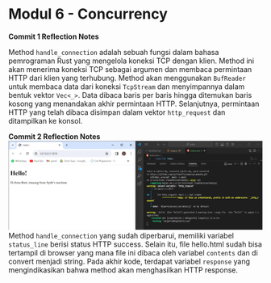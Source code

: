 # Modul 6 - Concurrency

**Commit 1 Reflection Notes**

Method `handle_connection` adalah sebuah fungsi dalam bahasa pemrograman Rust yang mengelola koneksi TCP dengan klien. Method ini akan menerima koneksi TCP sebagai argumen dan membaca permintaan HTTP dari klien yang terhubung. Method akan menggunakan `BufReader` untuk membaca data dari koneksi `TcpStream` dan menyimpannya dalam bentuk vektor `Vec<_>`. Data dibaca baris per baris hingga ditemukan baris kosong yang menandakan akhir permintaan HTTP. Selanjutnya, permintaan HTTP yang telah dibaca disimpan dalam vektor `http_request` dan ditampilkan ke konsol.

**Commit 2 Reflection Notes**
![Commit 2 screen capture](/assets/images/commit2.png)
Method `handle_connection` yang sudah diperbarui, memiliki variabel `status_line` berisi status HTTP success. Selain itu, file hello.html sudah bisa tertampil di browser yang mana file ini dibaca oleh variabel `contents` dan di convert menjadi string. Pada akhir kode, terdapat variabel `response` yang mengindikasikan bahwa method akan menghasilkan HTTP response. 
